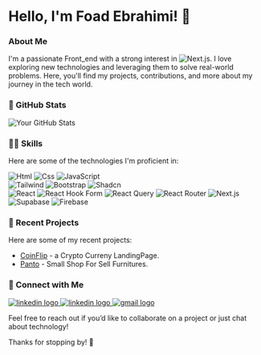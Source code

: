 # Hello, I'm Foad Ebrahimi! 👋

### About Me

I'm a passionate Front_end with a strong interest in ![Next.js](https://img.shields.io/badge/Next.js-000000.svg?style=for-the-badge&logo=nextdotjs&logoColor=white). I love exploring new technologies and leveraging them to solve real-world problems. Here, you'll find my projects, contributions, and more about my journey in the tech world.

### 🌟 GitHub Stats

![Your GitHub Stats](https://github-readme-stats.vercel.app/api?username=foadebrahimi&show_icons=true&theme=radical)

### 👩‍💻 Skills

Here are some of the technologies I'm proficient in:

![Html](https://img.shields.io/badge/HTML5-E34F26.svg?style=for-the-badge&logo=HTML5&logoColor=white)
![Css](https://img.shields.io/badge/CSS-663399.svg?style=for-the-badge&logo=CSS&logoColor=white)
![JavaScript](https://img.shields.io/badge/JavaScript-F7DF1E.svg?style=for-the-badge&logo=JavaScript&logoColor=black)
<br/>
![Tailwind](https://img.shields.io/badge/Tailwind%20CSS-06B6D4.svg?style=for-the-badge&logo=Tailwind-CSS&logoColor=white)
![Bootstrap](https://img.shields.io/badge/Bootstrap-7952B3.svg?style=for-the-badge&logo=Bootstrap&logoColor=white)
![Shadcn](https://img.shields.io/badge/shadcn/ui-000000.svg?style=for-the-badge&logo=shadcn/ui&logoColor=white)
<br/>
![React](https://img.shields.io/badge/React-61DAFB.svg?style=for-the-badge&logo=React&logoColor=black)
![React Hook Form](https://img.shields.io/badge/React%20Hook%20Form-EC5990.svg?style=for-the-badge&logo=React-Hook-Form&logoColor=white)
![React Query](https://img.shields.io/badge/React%20Query-FF4154.svg?style=for-the-badge&logo=React-Query&logoColor=white)
![React Router](https://img.shields.io/badge/React%20Router-CA4245.svg?style=for-the-badge&logo=React-Router&logoColor=white)
![Next.js](https://img.shields.io/badge/Next.js-000000.svg?style=for-the-badge&logo=nextdotjs&logoColor=white)
<br/>
![Supabase](https://img.shields.io/badge/Supabase-3FCF8E.svg?style=for-the-badge&logo=Supabase&logoColor=white)
![Firebase](https://img.shields.io/badge/Firebase-DD2C00.svg?style=for-the-badge&logo=Firebase&logoColor=white)


### 📂 Recent Projects

Here are some of my recent projects:

- [CoinFlip](https://github.com/foadEbrahimi/CoinFlip) - a Crypto Curreny LandingPage.
- [Panto](https://github.com/foadEbrahimi/Panto_Landing) - Small Shop For Sell Furnitures.

### 🔗 Connect with Me

 <a href="https://www.linkedin.com/in/foadebarhimi" target="_blank">
    <img src="https://img.shields.io/badge/linkedin-%230077B5.svg?style=for-the-badge&logo=linkedin&logoColor=white" alt="linkedin logo"  />
  </a>
  <a href="https://t.me/the_foadc9" target="_blank">
    <img src="https://img.shields.io/badge/Telegram-2CA5E0?style=for-the-badge&logo=telegram&logoColor=white" alt="linkedin logo"  />
  </a>
  <a href="mailto:fwad40901@gmail.com" target="_blank">
 <img src="https://img.shields.io/badge/Gmail-D14836?style=for-the-badge&logo=gmail&logoColor=white" alt="gmail logo"  />
</a>

Feel free to reach out if you’d like to collaborate on a project or just chat about technology!

Thanks for stopping by! 🚀

